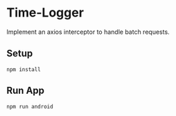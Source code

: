 # Time-Logger

Implement an axios interceptor to handle batch requests.

## Setup

```
npm install
```

## Run App

```
npm run android
```
